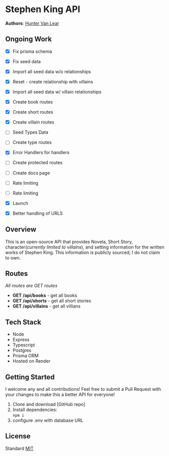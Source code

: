 # Stephen King API

**Authors**: [Hunter Van Lear](https://github.com/hvanlear)

## Ongoing Work
- [x] Fix prisma schema
- [x] Fix seed data
- [x] Import all seed data w/o relationships
- [x] Reset - create relationship with villains
- [x] Import all seed data w/ villain relationships
- [x] Create book routes
- [x] Create short routes
- [x] Create villain routes
- [ ] Seed Types Data
- [ ] Create type routes
- [x] Error Handlers for handlers
- [ ] Create protected routes
- [ ] Create docs page
- [ ] Rate limiting 
- [ ] Rate limiting 
- [x] Launch
- [x] Better handling of URLS


## Overview
This is an open-source API that provides Novela, Short Story, character(*currently limited to villains*), and setting information for the written works of Stephen King. This information is publicly sourced; I do not claim to own.

## Routes
_All routes are GET routes_
* **GET /api/books** - get all books 
* **GET /api/shorts** - get all short stories 
* **GET /api/villains** - get all villians 

## Tech Stack
* Node
* Express
* Typescript
* Postgres
* Prisma ORM
* Hosted on Render

## Getting Started
I welcome any and all contributions! Feel free to submit a Pull Request with your changes to make this a better API for everyone!

1. Clone and download [GitHub repo]
1. Install dependencies:\
`npm i`
1. configure .env with database URL


## License
Standard [MIT](/LICENSE.md)



